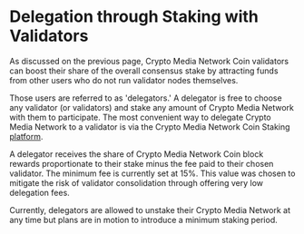 # Delegation through Staking with Validators

As discussed on the previous page, Crypto Media Network Coin validators can boost their share of the overall consensus stake by attracting funds from other users who do not run validator nodes themselves. 

Those users are referred to as 'delegators.' A delegator is free to choose any validator (or validators) and stake any amount of Crypto Media Network with them to participate. The most convenient way to delegate Crypto Media Network to a validator is via the Crypto Media Network Coin Staking [platform](https://staking.cmnscan.com). 

A delegator receives the share of Crypto Media Network Coin block rewards proportionate to their stake minus the fee paid to their chosen validator. The minimum fee is currently set at 15%. This value was chosen to mitigate the risk of validator consolidation through offering very low delegation fees.

Currently, delegators are allowed to unstake their Crypto Media Network at any time but plans are in motion to introduce a minimum staking period.   
